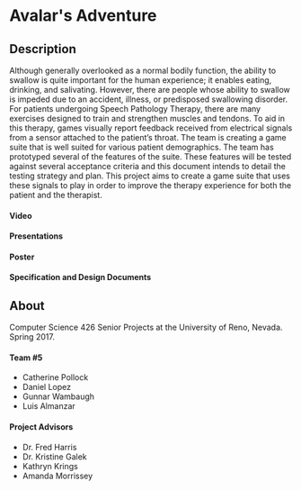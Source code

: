 # Avalar's Adventure

## **Description**
Although generally overlooked as a normal bodily function, the ability to swallow is quite important for the human experience; it enables eating, drinking, and salivating. However, there are people whose ability to swallow is impeded due to an accident, illness, or predisposed swallowing disorder. For patients undergoing Speech Pathology Therapy, there are many exercises designed to train and strengthen muscles and tendons. To aid in this therapy, games visually report feedback received from electrical signals from a sensor attached to the patient’s throat. The team is creating a game suite that is well suited for various patient demographics. The team has prototyped several of the features of the suite. These features will be tested against several acceptance criteria and this document intends to detail the testing strategy and plan. This project aims to create a game suite that uses these signals to play in order to improve the therapy experience for both the patient and the therapist. 

#### Video
#### Presentations
#### Poster
#### Specification and Design Documents

## **About**
Computer Science 426 Senior Projects at the University of Reno, Nevada. Spring 2017.

#### Team #5
* Catherine Pollock
* Daniel Lopez
* Gunnar Wambaugh
* Luis Almanzar

#### Project Advisors
* Dr. Fred Harris
* Dr. Kristine Galek
* Kathryn Krings
* Amanda Morrissey